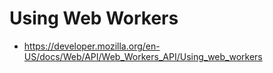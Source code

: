 # Using Web Workers

- <https://developer.mozilla.org/en-US/docs/Web/API/Web_Workers_API/Using_web_workers>

